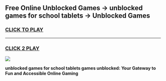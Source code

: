 
## Free Online Unblocked Games → unblocked games for school tablets → Unblocked Games
<h3>
<a href="https://premium.freeplayer.one?title=unblocked_games_for_school_tablets&ref=21F">CLICK TO PLAY</a></h3>
<hr>

<h3>
<a href="https://premium.freeplayer.one?title=unblocked_games_for_school_tablets&ref=21F">CLICK 2 PLAY</a>
  
</h3>

<a href="https://premium.freeplayer.one?title=unblocked_games_for_school_tablets&ref=21F/"><img src="https://clearcache.store/games.png"></a>


**unblocked games for school tablets games unblocked: Your Gateway to Fun and Accessible Online Gaming**
